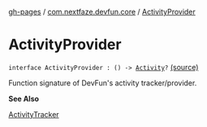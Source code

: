 [gh-pages](../index.md) / [com.nextfaze.devfun.core](index.md) / [ActivityProvider](./-activity-provider.md)

# ActivityProvider

`interface ActivityProvider : () -> `[`Activity`](https://developer.android.com/reference/android/app/Activity.html)`?` [(source)](https://github.com/NextFaze/dev-fun/tree/master/devfun/src/main/java/com/nextfaze/devfun/core/ActivityTracking.kt#L20)

Function signature of DevFun's activity tracker/provider.

**See Also**

[ActivityTracker](-activity-tracker/index.md)

